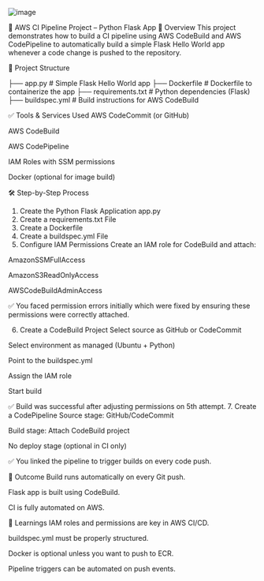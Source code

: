 ![image](https://github.com/user-attachments/assets/83a6076e-62b2-4c66-8974-5b2cd0e4077a)

🚀 AWS CI Pipeline Project – Python Flask App
📌 Overview
This project demonstrates how to build a CI pipeline using AWS CodeBuild and AWS CodePipeline to automatically build a simple Flask Hello World app whenever a code change is pushed to the repository.

🧱 Project Structure

├── app.py               # Simple Flask Hello World app
├── Dockerfile           # Dockerfile to containerize the app
├── requirements.txt     # Python dependencies (Flask)
├── buildspec.yml        # Build instructions for AWS CodeBuild

✅ Tools & Services Used
AWS CodeCommit (or GitHub)

AWS CodeBuild

AWS CodePipeline

IAM Roles with SSM permissions

Docker (optional for image build)

🛠️ Step-by-Step Process
1. Create the Python Flask Application
app.py
2. Create a requirements.txt File
3. Create a Dockerfile
4. Create a buildspec.yml File
5.  Configure IAM Permissions
Create an IAM role for CodeBuild and attach:

AmazonSSMFullAccess

AmazonS3ReadOnlyAccess

AWSCodeBuildAdminAccess

✅ You faced permission errors initially which were fixed by ensuring these permissions were correctly attached.

6. Create a CodeBuild Project
Select source as GitHub or CodeCommit

Select environment as managed (Ubuntu + Python)

Point to the buildspec.yml

Assign the IAM role

Start build

✅ Build was successful after adjusting permissions on 5th attempt.
7. Create a CodePipeline
Source stage: GitHub/CodeCommit

Build stage: Attach CodeBuild project

No deploy stage (optional in CI only)

✅ You linked the pipeline to trigger builds on every code push.

🎉 Outcome
Build runs automatically on every Git push.

Flask app is built using CodeBuild.

CI is fully automated on AWS.

📌 Learnings
IAM roles and permissions are key in AWS CI/CD.

buildspec.yml must be properly structured.

Docker is optional unless you want to push to ECR.

Pipeline triggers can be automated on push events.

